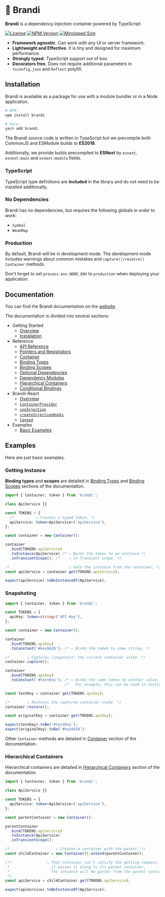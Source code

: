 # 🥃 Brandi

**Brandi** is a dependency injection container powered by TypeScript.

[![License](https://img.shields.io/npm/l/brandi.svg)](https://github.com/vovaspace/brandi/blob/main/packages/brandi/LICENSE)
[![NPM Version](https://img.shields.io/npm/v/brandi.svg)](https://www.npmjs.com/package/brandi)
[![Minzipped Size](https://img.shields.io/bundlephobia/minzip/brandi.svg)](https://bundlephobia.com/result?p=brandi)

- **Framework agnostic.** Can work with any UI or server framework.
- **Lightweight and Effective.** It is tiny and designed for maximum performance.
- **Strongly typed.** TypeScript support out of box.
- **Decorators free.** Does not require additional parameters in `tsconfig.json` and `Reflect` polyfill.

## Installation

Brandi is available as a package for use with a module bundler or in a Node application.

```bash
# NPM
npm install brandi
```

```bash
# Yarn
yarn add brandi
```

The Brandi source code is written in TypeScript but we precompile both CommonJS and ESModule builds to **ES2018**.

Additionally, we provide builds precompiled to **ESNext** by `esnext`, `esnext:main` and `esnext:module` fields.

### TypeScript

TypeScript type definitions are **included** in the library and do not need to be installed additionally.

### No Dependencies

Brandi has no dependencies, but requires the following globals in order to work:

- `Symbol`
- `WeakMap`

### Production

By default, Brandi will be in development mode. The development mode includes warnings about common mistakes
and `capture()/resotre()` `Container` methods.

Don't forget to set `process.env.NODE_ENV` to `production` when deploying your application.

## Documentation

You can find the Brandi documentation on the [website](https://brandi.js.org).

The documentation is divided into several sections:

- Getting Started
  - [Overview](https://brandi.js.org/getting-started)
  - [Installation](https://brandi.js.org/getting-started/installation)
- Reference
  - [API Reference](https://brandi.js.org/reference)
  - [Pointers and Registrators](https://brandi.js.org/reference/pointers-and-registrators)
  - [Container](https://brandi.js.org/reference/container)
  - [Binding Types](https://brandi.js.org/reference/binding-types)
  - [Binding Scopes](https://brandi.js.org/reference/binding-scopes)
  - [Optional Dependencies](https://brandi.js.org/reference/optional-dependencies)
  - [Dependency Modules](https://brandi.js.org/reference/dependency-modules)
  - [Hierarchical Containers](https://brandi.js.org/reference/hierarchical-containers)
  - [Conditional Bindings](https://brandi.js.org/reference/conditional-bindings)
- Brandi-React
  - [Overview](https://brandi.js.org/brandi-react)
  - [`ContainerProvider`](https://brandi.js.org/brandi-react/container-provider)
  - [`useInjection`](https://brandi.js.org/brandi-react/use-injection)
  - [`createInjectionHooks`](https://brandi.js.org/brandi-react/create-injection-hooks)
  - [`tagged`](https://brandi.js.org/brandi-react/tagged)
- Examples
  - [Basic Examples](https://brandi.js.org/examples)

## Examples

Here are just basic examples.

<!-- More examples can be found in the documentation in the [Examples](https://brandi.js.org/examples) section. -->

### Getting Instance

**Binding types** and **scopes** are detailed in [Binding Types](https://brandi.js.org/reference/binding-types)
and [Binding Scopes](https://brandi.js.org/reference/binding-scopes) sections of the documentation.

<!-- prettier-ignore-start -->
```typescript
import { Container, token } from 'brandi';

class ApiService {}

const TOKENS = {
  /*          ↓ Creates a typed token. */
  apiService: token<ApiService>('apiService'),
};

const container = new Container();

container
  .bind(TOKENS.apiService)
  .toInstance(ApiService) /* ← Binds the token to an instance */
  .inTransientScope(); /*    ← in transient scope. */

/*                           ↓ Gets the instance from the container. */
const apiService = container.get(TOKENS.apiService);

expect(apiService).toBeInstanceOf(ApiService);
```
<!-- prettier-ignore-end -->

### Snapshoting

<!-- prettier-ignore-start -->
```typescript
import { Container, token } from 'brandi';

const TOKENS = {
  apiKey: token<string>('API Key'),
};

const container = new Container();

container
  .bind(TOKENS.apiKey)
  .toConstant('#key9428'); /* ← Binds the token to some string. */

/*        ↓ Captures (snapshots) the current container state. */
container.capture();

container
  .bind(TOKENS.apiKey)
  .toConstant('#testKey'); /* ← Binds the same token to another value. */
                           /*   For example, this can be used in testing. */

const testKey = container.get(TOKENS.apiKey);

/*        ↓ Restores the captured container state. */
container.restore();

const originalKey = container.get(TOKENS.apiKey);

expect(testKey).toBe('#testKey');
expect(originalKey).toBe('#key9428');
```
<!-- prettier-ignore-end -->

Other `Container` methods are detailed
in [Container](https://brandi.js.org/reference/container) section of the documentation.

### Hierarchical Containers

Hierarchical containers are detailed
in [Hierarchical Containers](https://brandi.js.org/reference/hierarchical-containers) section of the documentation.

```typescript
import { Container, token } from 'brandi';

class ApiService {}

const TOKENS = {
  apiService: token<ApiService>('apiService'),
};

const parentContainer = new Container();

parentContainer
  .bind(TOKENS.apiService)
  .toInstance(ApiService)
  .inTransientScope();

/*                     ↓ Creates a container with the parent. */
const childContainer = new Container().extend(parentContainer);

/**                ↓ That container can't satisfy the getting request,
 *                   it passes it along to its parent container.
 *                   The intsance will be gotten from the parent container.
 */
const apiService = childContainer.get(TOKENS.apiService);

expect(apiService).toBeInstanceOf(ApiService);
```
